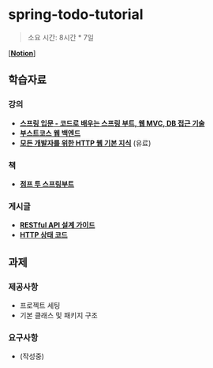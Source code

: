 # spring-todo-tutorial
> 소요 시간: 8시간 * 7일

[**[Notion](https://cubic-socks-779.notion.site/Spring-Todo-Tutorial-5b8b18215a0047e5b30d2bfd986c5b01)**]

## 학습자료

### 강의

- **[스프링 입문 - 코드로 배우는 스프링 부트, 웹 MVC, DB 접근 기술](https://www.inflearn.com/course/%EC%8A%A4%ED%94%84%EB%A7%81-%EC%9E%85%EB%AC%B8-%EC%8A%A4%ED%94%84%EB%A7%81%EB%B6%80%ED%8A%B8/dashboard)**
- [**부스트코스 웹 백엔드**](https://m.boostcourse.org/web326/lectures/28762)
- **[모든 개발자를 위한 HTTP 웹 기본 지식](https://www.inflearn.com/course/http-%EC%9B%B9-%EB%84%A4%ED%8A%B8%EC%9B%8C%ED%81%AC)** (유료)

### 책

- **[점프 투 스프링부트](https://wikidocs.net/book/7601)**

### 게시글

- [**RESTful API 설계 가이드**](https://sanghaklee.tistory.com/57)
- **[HTTP 상태 코드](https://developer.mozilla.org/ko/docs/Web/HTTP/Status)**


## 과제

### 제공사항

- 프로젝트 세팅
- 기본 클래스 및 패키지 구조

### 요구사항

- (작성중)
